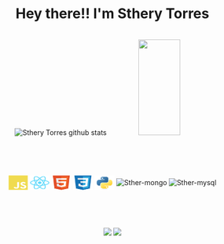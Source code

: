 <div align="center" >
  <h1>Hey there!! I'm Sthery Torres</h1>
</div>

<br>
<div align="center">  
  <img width="49%" height="195px" src="https://github-readme-stats.vercel.app/api?username=stherytorres&show_icons=true&count_private=true&hide_border=true&theme=radical&bg_color=0d1117" alt="Sthery Torres github stats" />
  <img width="41%" height="195px" src="https://github-readme-stats.vercel.app/api/top-langs/?username=stherytorres&layout=compact&hide_border=true&theme=radical&bg_color=0d1117" />
</div>

<br><br>


<div style="display: inline_block" align="center" ><br>
  <img align="center" alt="Sther-Js" height="30" width="40" src="https://raw.githubusercontent.com/devicons/devicon/master/icons/javascript/javascript-plain.svg">
  <img align="center" alt="Sther-React" height="30" width="40" src="https://raw.githubusercontent.com/devicons/devicon/master/icons/react/react-original.svg">
  <img align="center" alt="Sther-HTML" height="30" width="40" src="https://raw.githubusercontent.com/devicons/devicon/master/icons/html5/html5-original.svg">
  <img align="center" alt="Sther-CSS" height="30" width="40" src="https://raw.githubusercontent.com/devicons/devicon/master/icons/css3/css3-original.svg">
  <img align="center" alt="Sther-Python" height="30" width="40" src="https://raw.githubusercontent.com/devicons/devicon/master/icons/python/python-original.svg">
  <img align="center" alt="Sther-mongo" height="30" width="40" src="https://cdn.jsdelivr.net/gh/devicons/devicon@latest/icons/mongodb/mongodb-original.svg">
  <img align="center" alt="Sther-mysql" height="30" width="40" src="https://cdn.jsdelivr.net/gh/devicons/devicon@latest/icons/mysql/mysql-original.svg">     
</div>

<br><br>
  ##

<div align="center" > 
  <!--<a href="https://instagram.com/depoissumiu" target="_blank"><img src="https://img.shields.io/badge/-Instagram-%23E4405F?style=for-the-badge&logo=instagram&logoColor=white" target="_blank"></a>-->
  <!--<a href="https://discord.gg/wagxzStdcR" target="_blank"><img src="https://img.shields.io/badge/Discord-7289DA?style=for-the-badge&logo=discord&logoColor=white" target="_blank"></a> -->
  <a href = "mailto:sthery.styll@gmail.com"><img src="https://img.shields.io/badge/-Gmail-%23333?style=for-the-badge&logo=gmail&logoColor=white" target="_blank"></a>
  <a href="https://www.linkedin.com/in/sthery-alves-5214ab99/" target="_blank"><img src="https://img.shields.io/badge/-LinkedIn-%230077B5?style=for-the-badge&logo=linkedin&logoColor=white" target="_blank"></a> 
  
</div>

